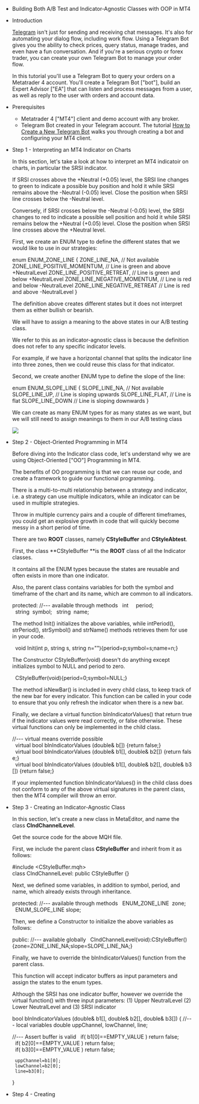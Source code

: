 - Building Both A/B Test and Indicator-Agnostic Classes with OOP in MT4
- Introduction
  
  [Telegram](https://telegram.org/) isn't just for sending and receiving chat messages. It's also for automating your dialog flow, including work flow. Using a Telegram Bot gives you the ability to check prices, query status, manage trades, and even have a fun conversation. And if you're a serious crypto or forex trader, you can create your own Telegram Bot to manage your order flow.
  
  In this tutorial you'll use a Telegram Bot to query your orders on a Metatrader 4 account. You'll create a Telegram Bot ["bot"], build an Expert Advisor ["EA"] that can listen and process messages from a user, as well as reply to the user with orders and account data.
- Prerequisites
  
  * Metatrader 4 ["MT4"] client and demo account with any broker.
  * Telegram Bot created in your Telegram account. The tutorial [How to Create a New Telegram Bot](https://github.com/dennislwm/MT4-Telegram-Bot-Recon) walks you through creating a bot and configuring your MT4 client.
- Step 1 - Interpreting an MT4 Indicator on Charts
  
  In this section, let's take a look at how to interpret an MT4 indicatoir on charts, in particular the SRSI indicator.
  
  If SRSI crosses above the +Neutral (+0.05) level, the SRSI line changes to green to indicate a possible buy position and hold it while SRSI remains above the -Neutral (-0.05) level. Close the position when SRSI line crosses below the -Neutral level.
  
  Conversely, if SRSI crosses below the -Neutral (-0.05) level, the SRSI changes to red to indicate a possible sell position and hold it while SRSI remains below the +Neutral (+0.05) level. Close the position when SRSI line crosses above the +Neutral level.
  
  First, we create an ENUM type to define the different states that we would like to use in our strategies:
  
     enum ENUM_ZONE_LINE
     {
       ZONE_LINE_NA,                 // Not available
       ZONE_LINE_POSITIVE_MOMENTUM,  // Line is green and above +NeutralLevel
       ZONE_LINE_POSITIVE_RETREAT,   // Line is green and below +NeutralLevel
       ZONE_LINE_NEGATIVE_MOMENTUM,  // Line is red and below -NeutralLevel
       ZONE_LINE_NEGATIVE_RETREAT    // Line is red and above -NeutralLevel
     }
  
  The definition above creates different states but it does not interpret them as either bullish or bearish.
  
  We will have to assign a meaning to the above states in our A/B testing class.
  
  We refer to this as an indicator-agnostic class is because the definition does not refer to any specific indicator levels. 
  
  For example, if we have a horizontal channel that splits the indicator line into three zones, then we could reuse this class for that indicator.
  
  Second, we create another ENUM type to define the slope of the line:
  
     enum ENUM_SLOPE_LINE
     {
       SLOPE_LINE_NA,    // Not available
       SLOPE_LINE_UP,    // Line is sloping upwards
       SLOPE_LINE_FLAT,  // Line is flat
       SLOPE_LINE_DOWN   // Line is sloping downwards
     }
  
  We can create as many ENUM types for as many states as we want, but we will still need to assign meanings to them in our A/B testing class
  
  
  
  ![][1]
  
  [1]: images/building-both-a-b-test-and-indicator-agnostic-classes-with-oop-in-mt4/step-1---interpreting-an-mt4-indicator-on-charts.png
- Step 2 - Object-Oriented Programming in MT4
  
  Before diving into the Indicator class code, let's understand why we are using Object-Oriented ["OO"] Programming  in MT4.
  
  The benefits of OO programming is that we can reuse our code, and create a framework to guide our functional programming.
  
  There is a multi-to-multi relationship between a strategy and indicator, i.e. a strategy can use multiple indicators, while an indicator can be used in multiple strategies. 
  
  Throw in multiple currency pairs and a couple of different timeframes, you could get an explosive growth in code that will quickly become messy in a short period of time.
  
  There are two **ROOT** classes, namely **CStyleBuffer** and **CStyleAbtest**.
  
  First, the class **CStyleBuffer **is the **ROOT** class of all the Indicator classes.
  
  It contains all the ENUM types because the states are reusable and often exists in more than one indicator.
  
  Also, the parent class contains variables for both the symbol and timeframe of the chart and its name, which are common to all indicators. 
  
     protected:
     //--- available through methods
       int     period;
       string  symbol;
       string  name;
  
  The method Init() initializes the above variables, while intPeriod(), strPeriod(), strSymbol() and strName() methods retrieves them for use in your code.
  
       void Init(int p, string s, string n=""){period=p;symbol=s;name=n;}
  
  The Constructor CStyleBuffer(void) doesn't do anything except initializes symbol to NULL and period to zero.
  
       CStyleBuffer(void){period=0;symbol=NULL;}
  
  The method isNewBar() is included in every child class, to keep track of the new bar for every indicator. This function can be called in your code to ensure that you only refresh the indicator when there is a new bar.
  
  Finally, we declare a virtual function blnIndicatorValues() that return true if the indicator values were read correctly, or false otherwise. These virtual functions can only be implemented in the child class.
  
     //--- virtual means override possible
       virtual bool blnIndicatorValues (double& b[]) {return false;}
       virtual bool blnIndicatorValues (double& b1[], double& b2[]) {return false;}
       virtual bool blnIndicatorValues (double& b1[], double& b2[], double& b3[]) {return false;} 
  
  If your implemented function blnIndicatorValues() in the child class does not conform to any of the above virtual signatures in the parent class, then the MT4 compiler will throw an error.
- Step 3 - Creating an Indicator-Agnostic Class
  
  In this section, let's create a new class in MetaEditor, and name the class **CIndChannelLevel**.
  
  Get the source code for the above MQH file.
  
  First, we include the parent class **CStyleBuffer** and inherit from it as follows:
  
     #include <CStyleBuffer.mqh>
     class CIndChannelLevel: public CStyleBuffer {}
  
  Next, we defined some variables, in addition to symbol, period, and name, which already exists through inheritance.
  
     protected:
     //--- available through methods
       ENUM_ZONE_LINE  zone;
       ENUM_SLOPE_LINE slope;
  
  Then, we define a Constructor to initialize the above variables as follows:
  
     public:
     //--- available globally
       CIndChannelLevel(void):CStyleBuffer(){zone=ZONE_LINE_NA;slope=SLOPE_LINE_NA;}
  
  Finally, we have to override the blnIndicatorValues() function from the parent class.
  
  This function will accept indicator buffers as input parameters and assign the states to the enum types.
  
  Although the SRSI has one indicator buffer, however we override the virtual function() with three input parameters: (1) Upper NeutralLevel (2) Lower NeutralLevel and (3) SRSI indicator
  
     bool blnIndicatorValues (double& b1[], double& b2[], double& b3[])
     {
     //--- local variables
       double uppChannel, lowChannel, line;
     
     //--- Assert buffer is valid
       if( b1[0]==EMPTY_VALUE ) return false;
       if( b2[0]==EMPTY_VALUE ) return false;
       if( b3[0]==EMPTY_VALUE ) return false;
     
       uppChannel=b1[0];
       lowChannel=b2[0];
       line=b3[0];
     
     }
- Step 4 - Creating